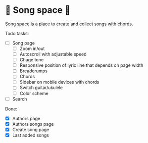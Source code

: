 # 🎵 Song space 🎵

Song space is a place to create and collect songs with chords.

Todo tasks:

- [ ] Song page
  - [ ] Zoom in/out
  - [ ] Autoscroll with adjustable speed
  - [ ] Chage tone
  - [ ] Responsive position of lyric line that depends on page width
  - [ ] Breadcrumps
  - [ ] Chords
  - [ ] Sidebar on mobile devices with chords
  - [ ] Switch guitar/ukulele
  - [ ] Color scheme
- [ ] Search

Done:

- [x] Authors page
- [x] Authors songs page
- [x] Create song page
- [x] Last added songs
